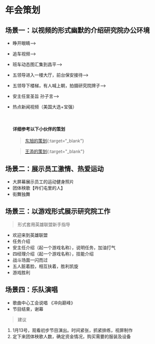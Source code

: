 # 								年会策划

## 场景一：以视频的形式幽默的介绍研究院办公环境

* 睁开眼睛——> 

* 追车视频——>

* 班车动态图汇集到昌平——>

* 五领导进入一楼大厅，前台保安接待——>

* 五领导下楼梯，有人喊上朝，拍摄研究院牌子——>

* 安主任宣圣旨 孙子言——>

* 热点新闻视频（美国大选+宝强）

  ​

  #### 详细参考以下小伙伴的策划

  > [东旭的策划](http://yinzf.win/show/%E7%AD%96%E5%88%92.pdf){:target=“_blank”}

  > [王添的策划](http://yinzf.win/show/%E6%96%87%E5%AD%97.JPG){:target="_blank"}









## 场景二：展示员工激情、热爱运动

* 大屏幕展示员工的运动健身照片
* 团体秧歌【咋们屯里的人】
* 街舞独舞





## 场景三：以游戏形式展示研究院工作



> 形式套用英雄联盟新手指导

* 欢迎来到英雄联盟
* 任务介绍
* 安主任介绍（起一个游戏名称），说明任务，加油打气
* 四经理介绍（起一个游戏名称），技能介绍
* 战斗场面一闪而过
* 五人脏着脸，相互扶着，胜利凯旋
* 游戏胜利







## 场景四：乐队演唱



* 歌曲中心工会说唱 《冲向巅峰》
* 节目结束，谢幕







>建议

1. 1月13号，观看初步节目演出。时间紧张，抓紧排练，视屏制作
2. 定下来团体秧歌人数，确定资金情况，购买需要的服装及设备
